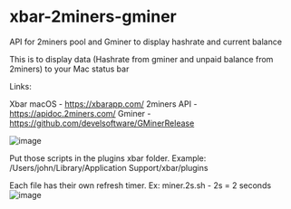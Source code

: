 # xbar-2miners-gminer
API for 2miners pool and Gminer to display hashrate and current balance

This is to display data (Hashrate from gminer and unpaid balance from 2miners) to your Mac status bar

Links: 

Xbar macOS - https://xbarapp.com/
2miners API - https://apidoc.2miners.com/
Gminer - https://github.com/develsoftware/GMinerRelease


![image](https://user-images.githubusercontent.com/10601417/121616994-99d96b00-ca96-11eb-8be4-9235bfdd537a.png)


Put those scripts in the plugins xbar folder. Example: /Users/john/Library/Application Support/xbar/plugins

Each file has their own refresh timer. Ex: miner.2s.sh - 2s = 2 seconds
![image](https://user-images.githubusercontent.com/10601417/121617303-34d24500-ca97-11eb-9d15-abccef20bb2e.png)
